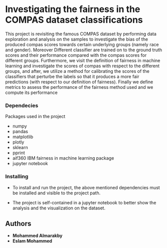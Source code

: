 # Investigating the fairness in the COMPAS dataset classifications

This project is revisiting the famous COMPAS dataset by performing data exploration and analysis on the samples to investigate the bias of the produced compas scores towards certain underlying groups (namely race and gender). Moreover Different classifier are trained on to the ground truth scores and their performance compared with the compas scores for different groups. Furthermore, we visit the definition of fairness in machine learning and investigate the scores of compas with respect to the different groups, and after, we utilize a method for calibrating the scores of the classifiers that perturbe the labels so that it produces a more fair predictions (with respect to our definition of fairness). Finally we define metrics to assess the performance of the fairness method used and we compute its performance

### Dependecies

Packages used in the project

* numpy
* pandas
* matplotlib
* plotly
* sklearn
* pprint
* aif360 IBM fairness in machine learning package
* jupyter notebook

### Installing
* To install and run the project, the above mentioned dependencies must be installed and visible to the project path.


* The project is self-contained in a jupyter notebook to better show the analysis and the visualization on the dataset.


## Authors

* **Mohammed Almarakby** 
* **Eslam Mohammed**


<!-- ## License

This project is licensed under the MIT License - see the [LICENSE.md](LICENSE.md) file for details

## Acknowledgments

* Hat tip to anyone whose code was used
* Inspiration
* etc 
-->
